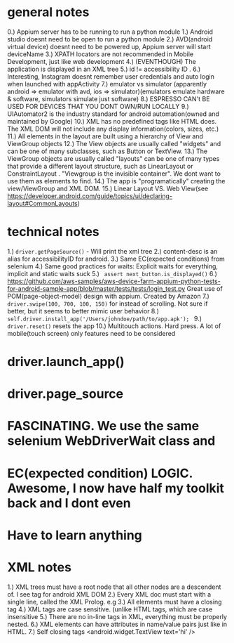 
# general notes
0.) Appium server has to be running to run a python module
1.) Android studio doesnt need to be open to run a python module 
2.) AVD(android virtual device) doesnt need to be powered up, Appium server will start deviceName
3.) XPATH locators are not recommended in Mobile Development, just like web development
4.) (EVENTHOUGH) The application is displayed in an XML tree
5.) id != accessibility ID . 
6.) Interesting, Instagram doesnt remember user credentials and auto login when launched with appActivity
7.) emulator vs simulator (apparently android => emulator with avd, ios => simulator)(emulators emulate hardware & software,
simulators simulate just software)
8.) ESPRESSO CAN't BE USED FOR DEVICES THAT YOU DONT OWN/RUN LOCALLY
9.) UIAutomator2 is the industry standard for android automation(owned and maintained by Google)
10.) XML has no predefined tags like HTML does. The XML DOM will not include any display information(colors, sizes, etc.)
11.) All elements in the layout are built using a hierarchy of View and ViewGroup objects
12.) The View objects are usually called "widgets" and can be one of many subclasses, such as Button or TextView. 
13.) The ViewGroup objects are usually called "layouts" can be one of many types that provide a different layout structure, such as LinearLayout or ConstraintLayout . "Viewgroup is the invisible container". We dont want to use them
as elements to find.
14.) The app is "programatically" creating the view/ViewGroup and XML DOM.
15.) Linear Layout VS. Web View(see https://developer.android.com/guide/topics/ui/declaring-layout#CommonLayouts)




# technical notes
1.) `driver.getPageSource()`     - Will print the xml tree
2.) content-desc is an alias for accessibilityID for android.
3.) Same EC(expected conditions) from selenium
4.) Same good practices for waits: Explicit waits for everything, implicit and static waits suck
5.) ` assert next_button.is_displayed()` 
6.) https://github.com/aws-samples/aws-device-farm-appium-python-tests-for-android-sample-app/blob/master/tests/tests/login_test.py   Great use of POM(page-object-model) design with appium. Created by Amazon
7.) `driver.swipe(100, 700, 100, 150)` for instead of scrolling. Not sure if better, but it seems to better
mimic user behavior
8.) `self.driver.install_app('/Users/johndoe/path/to/app.apk'); `
9.) `driver.reset()` resets the app
10.) Multitouch actions. Hard press. A lot of mobile(touch screen) only features need to be considered
# driver.launch_app()
# driver.page_source
# FASCINATING. We use the same selenium WebDriverWait class and
# EC(expected condition) LOGIC. Awesome, I now have half my toolkit back and I dont even
# Have to learn anything

# XML notes
1.) XML trees must have a root node that all other nodes are a descendent of. I see <hierarchy> tag
for android XML DOM
2.) Every XML doc must start with a single line, called the XML Prolog. e.g <?xml version="1.0" encoding="UTF-8"?>
3.) All elements must have a closing tag
4.) XML tags are case sensitive. (unlike HTML tags, which are case insensitive
5.) There are no in-line tags in XML, everything must be properly nested. 
6.) XML elements can have attributes in name/value pairs just like in HTML.
7.) Self closing tags  <android.widget.TextView text='hi' />